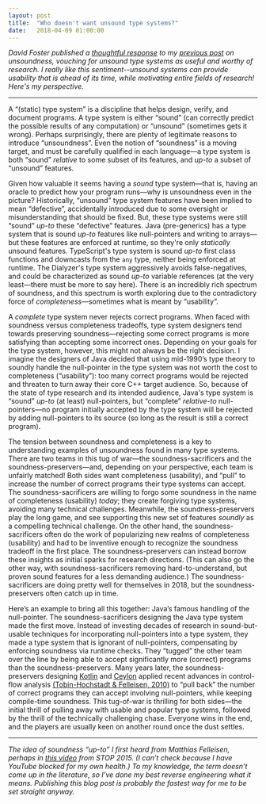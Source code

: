 ```yaml
---
layout: post
title:  "Who doesn't want unsound type systems?"
date:   2018-04-09 01:00:00
---
```


<i>
David Foster published a <a href="https://dafoster.net/articles/2018/04/07/unsound-type-systems-are-still-useful/">thoughtful response</a> to my <a href="{{ site.url }}/2018/04/07/unsoundness-in-untyped-types.html">previous post</a> on unsoundness, vouching for unsound type systems as useful and worthy of research.
I really like this sentiment--unsound systems can provide usability that is ahead of its time, while motivating entire fields of research! Here's my perspective.
</i>

<hr/>

A “(static) type system” is a discipline that helps design, verify, and document programs. A type system is either “sound” (can correctly predict the possible results of any computation) or “unsound” (sometimes gets it wrong). Perhaps surprisingly, there are plenty of legitimate reasons to introduce “unsoundness”. Even the notion of “soundness” is a moving target, and must be carefully qualified in each language&mdash;a type system is both “sound” _relative_ to some subset of its features, and _up-to_ a subset of “unsound” features.

Given how valuable it seems having a _sound_ type system&mdash;that is, having an oracle to predict how your program runs&mdash;why is unsoundness even in the picture? Historically, “unsound” type system features have been implied to mean “defective”, accidentally introduced due to some oversight or misunderstanding that should be fixed. But, these type systems were still “sound” _up-to_ these “defective” features. Java (pre-generics) has a type system that is sound _up-to_ features like null-pointers and writing to arrays&mdash;but these features are enforced at runtime, so they're only _statically_ unsound features. TypeScript's type system is sound _up-to_ first class functions and downcasts from the `any` type, neither being enforced at runtime. The Dialyzer's type system aggressively avoids false-negatives, and could be characterized as sound _up-to_ variable references (at the very least&mdash;there must be more to say here). There is an incredibly rich spectrum of soundness, and this spectrum is worth exploring due to the contradictory force of _completeness_&mdash;sometimes what is meant by “usability”.

A _complete_ type system never rejects correct programs. When faced with soundness versus completeness tradeoffs, type system designers tend towards preserving soundness&mdash;rejecting some correct programs is more satisfying than accepting some incorrect ones. Depending on your goals for the type system, however, this might not always be the right decision. I imagine the designers of Java decided that using mid-1990’s type theory to soundly handle the null-pointer in the type system was not worth the cost to completeness (“usability”): too many correct programs would be rejected and threaten to turn away their core C++ target audience. So, because of the state of type research and its intended audience, Java's type system is “sound” _up-to_ (at least) null-pointers, but “complete” _relative-to_ null-pointers&mdash;no program initially accepted by the type system will be rejected by adding null-pointers to its source (so long as the result is still a correct program).

The tension between soundness and completeness is a key to understanding examples of unsoundness found in many type systems. There are two teams in this tug of war&mdash;the soundness-sacrificers and the soundness-preservers&mdash;and, depending on your perspective, each team is unfairly matched! Both sides want completeness (usability), and “pull” to increase the number of correct programs their type systems can accept. The soundness-sacrificers are willing to forgo some soundness in the name of completeness (usability) _today_; they create forgiving type systems, avoiding many technical challenges. Meanwhile, the soundness-preservers play the long game, and see supporting this new set of features _soundly_ as a compelling technical challenge. On the other hand, the soundness-sacrificers often do the work of popularizing new realms of completeness (usability) and had to be inventive enough to recognize the soundness tradeoff in the first place. The soundness-preservers can instead borrow these insights as initial sparks for research directions. (This can also go the other way, with soundness-sacrificers removing hard-to-understand, but proven sound features for a less demanding audience.) The soundness-sacrificers are doing pretty well for themselves in 2018, but the soundness-preservers often catch up in time.

Here’s an example to bring all this together: Java’s famous handling of the null-pointer. The soundness-sacrificers designing the Java type system made the first move. Instead of investing decades of research in sound-but-usable techniques for incorporating null-pointers into a type system, they made a type system that is ignorant of null-pointers, compensating by enforcing soundness via runtime checks. They “tugged” the other team over the line by being able to accept significantly more (correct) programs than the soundness-preservers. Many years later, the soundness-preservers designing <a href="https://kotlinlang.org/">Kotlin</a> and <a href="https://ceylon-lang.org/">Ceylon</a> applied recent advances in control-flow analysis <a href="https://www2.ccs.neu.edu/racket/pubs/icfp10-thf.pdf">(Tobin-Hochstadt & Felleisen, 2010)</a> to “pull back” the number of correct programs they can accept involving null-pointers, while keeping compile-time soundness. This tug-of-war is thrilling for both sides&mdash;the initial thrill of pulling away with usable and popular type systems, followed by the thrill of the technically challenging chase. Everyone wins in the end, and the players are usually keen on another round once the dust settles.

<hr/>

<i>
The idea of soundness “up-to” I first heard from
Matthias Felleisen, perhaps in <a href="https://www.youtube.com/watch?v=JBmIQIZPaHY">this video</a> from STOP 2015.
(I can’t check because I have YouTube blocked for my own health.)
To my knowledge, the term doesn’t come up in the literature, so I’ve done my best
reverse engineering what it means. Publishing this blog post is probably
the fastest way for me to be set straight anyway.
</i>
